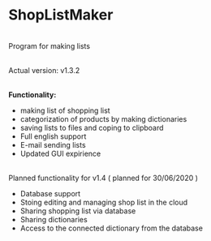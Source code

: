# ShopListMaker
<br>Program for making lists<br>

<br> Actual version: v1.3.2<br>

<br><b>Functionality:</b><br>
<ul>
  <li> making list of shopping list </li>
  <li> categorization of products by making dictionaries </li>
  <li> saving lists to files and coping to clipboard </li>
  <li> Full english support</li>
  <li> E-mail sending lists</li>
  <li> Updated GUI expirience</li>
</ul>
<br> Planned functionality for v1.4 ( planned for 30/06/2020 )<br>
<ul>
  <li> Database support </li>
  <li> Stoing editing and managing shop list in the cloud </li>
  <li> Sharing shopping list via database </li>
  <li> Sharing dictionaries </li>
  <li> Access to the connected dictionary from the database </li>
</ul>

